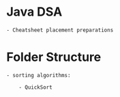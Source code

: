 # Java DSA

    - Cheatsheet placement preparations

# Folder Structure

    - sorting algorithms:   

        - QuickSort